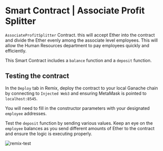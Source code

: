 # Smart Contract | Associate Profit Splitter 
```AssociateProfitSplitter``` Contract. this will accept Ether into the contract and divide the Ether evenly among the associate level employees. This will allow the Human Resources department to pay employees quickly and efficiently.

This Smart Contract includes a ```balance``` function and a ```deposit``` function.

## Testing the contract

In the `Deploy` tab in Remix, deploy the contract to your local Ganache chain by connecting to `Injected Web3` and ensuring MetaMask is pointed to `localhost:8545`.

You will need to fill in the constructor parameters with your designated `employee` addresses.

Test the `deposit` function by sending various values. Keep an eye on the `employee` balances as you send different amounts of Ether to the contract and ensure the logic is executing properly.

![remix-test](https://user-images.githubusercontent.com/81205562/159958768-4caed5b4-1a22-4da1-848e-adae0d742bbc.png)


